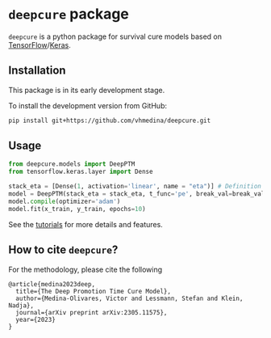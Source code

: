 # `deepcure` package

`deepcure` is a python package for survival cure models based on [TensorFlow](https://www.tensorflow.org/)/[Keras](https://keras.io/).

## Installation

This package is in its early development stage.

To install the development version from GitHub:
```bash
pip install git+https://github.com/vhmedina/deepcure.git
```

## Usage

```python
from deepcure.models import DeepPTM
from tensorflow.keras.layer import Dense

stack_eta = [Dense(1, activation='linear', name = "eta")] # Definition of the stack of layers for eta in promotion time cure model
model = DeepPTM(stack_eta = stack_eta, t_func='pe', break_val=break_val) 
model.compile(optimizer='adam')
model.fit(x_train, y_train, epochs=10)
```

See the [tutorials](../main/tutorials) for more details and features.

## How to cite `deepcure`?
For the methodology, please cite the following

```
@article{medina2023deep,
  title={The Deep Promotion Time Cure Model},
  author={Medina-Olivares, Victor and Lessmann, Stefan and Klein, Nadja},
  journal={arXiv preprint arXiv:2305.11575},
  year={2023}
}
```